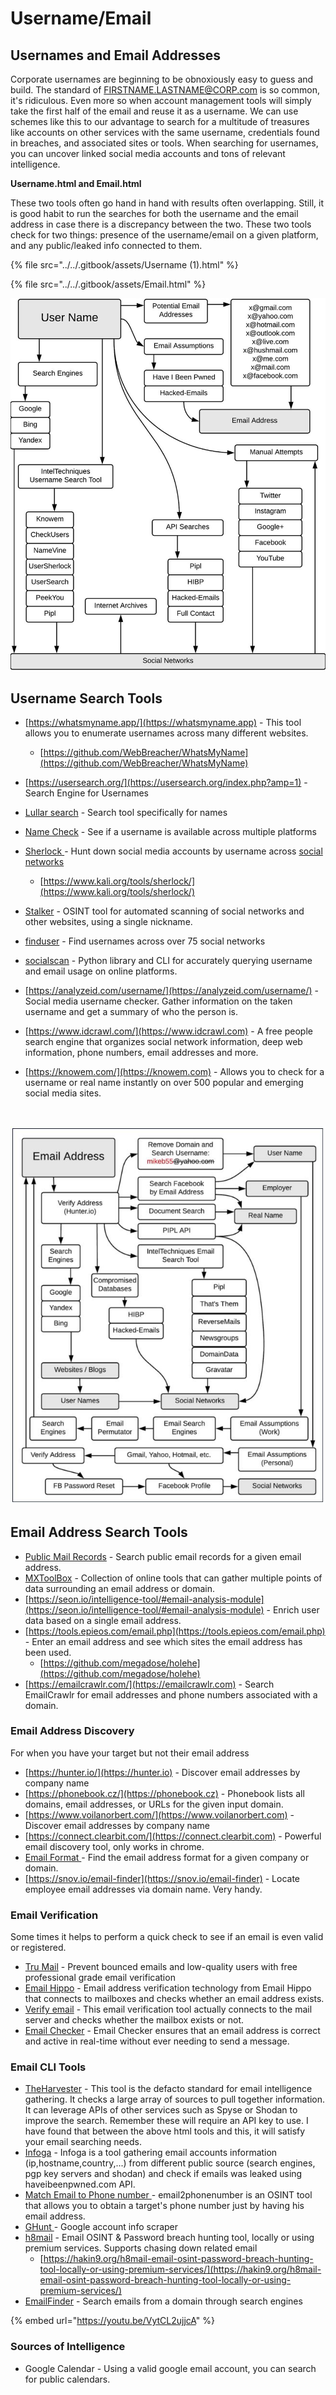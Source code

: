 # Username/Email

## Usernames and Email Addresses

Corporate usernames are beginning to be obnoxiously easy to guess and build. The standard of FIRSTNAME.LASTNAME@CORP.com is so common, it's ridiculous. Even more so when account management tools will simply take the first half of the email and reuse it as a username. We can use schemes like this to our advantage to search for a multitude of treasures like accounts on other services with the same username, credentials found in breaches, and associated sites or tools. When searching for usernames, you can uncover linked social media accounts and tons of relevant intelligence.

**Username.html and Email.html**

These two tools often go hand in hand with results often overlapping. Still, it is good habit to run the searches for both the username and the email address in case there is a discrepancy between the two. These two tools check for two things: presence of the username/email on a given platform, and any public/leaked info connected to them.

{% file src="../../.gitbook/assets/Username (1).html" %}

{% file src="../../.gitbook/assets/Email.html" %}

![](../../.gitbook/assets/proxy-image.png)

## **Username Search Tools**

* [https://whatsmyname.app/](https://whatsmyname.app) - This tool allows you to enumerate usernames across many different websites.
  * [https://github.com/WebBreacher/WhatsMyName](https://github.com/WebBreacher/WhatsMyName)
* [https://usersearch.org/](https://usersearch.org/index.php?amp=1) - Search Engine for Usernames
* [Lullar search](https://www.lullar.com) - Search tool specifically for names
* [Name Check](https://namechk.com) - See if a username is available across multiple platforms
* [Sherlock ](https://github.com/sherlock-project/sherlock)- Hunt down social media accounts by username across [social networks](https://github.com/sherlock-project/sherlock/blob/master/sites.md)
  * [https://www.kali.org/tools/sherlock/](https://www.kali.org/tools/sherlock/)
* [Stalker](https://gitlab.com/Pxmme/stalker) - OSINT tool for automated scanning of social networks and other websites, using a single nickname.
* [finduser](https://github.com/xHak9x/finduser) - Find usernames across over 75 social networks
* [socialscan](https://github.com/iojw/socialscan) - Python library and CLI for accurately querying username and email usage on online platforms.
* [https://analyzeid.com/username/](https://analyzeid.com/username/) - Social media username checker. Gather information on the taken username and get a summary of who the person is.
* [https://www.idcrawl.com/](https://www.idcrawl.com) - A free people search engine that organizes social network information, deep web information, phone numbers, email addresses and more.
*   [https://knowem.com/](https://knowem.com) - Allows you to check for a username or real name instantly on over 500 popular and emerging social media sites.

    ​

![](<../../.gitbook/assets/image (38).png>)

## **Email Address Search Tools**

* [Public Mail Records](https://publicemailrecords.com) - Search public email records for a given email address.
* [MXToolBox](https://mxtoolbox.com) - Collection of online tools that can gather multiple points of data surrounding an email address or domain.
* [https://seon.io/intelligence-tool/#email-analysis-module](https://seon.io/intelligence-tool/#email-analysis-module) - Enrich user data based on a single email address.
* [https://tools.epieos.com/email.php](https://tools.epieos.com/email.php) - Enter an email address and see which sites the email address has been used.&#x20;
  * [https://github.com/megadose/holehe](https://github.com/megadose/holehe)
* [https://emailcrawlr.com/](https://emailcrawlr.com) - Search EmailCrawlr for email addresses and phone numbers associated with a domain.

### Email Address Discovery

For when you have your target but not their email address

* [https://hunter.io/](https://hunter.io) - Discover email addresses by company name
* [https://phonebook.cz/](https://phonebook.cz) - Phonebook lists all domains, email addresses, or URLs for the given input domain.
* [https://www.voilanorbert.com/](https://www.voilanorbert.com) - Discover email addresses by company name
* [https://connect.clearbit.com/](https://connect.clearbit.com) - Powerful email discovery tool, only works in chrome.
* [Email Format ](https://www.email-format.com)- Find the email address format for a given company or domain.
* [https://snov.io/email-finder](https://snov.io/email-finder) - Locate employee email addresses via domain name. Very handy.

### **Email Verification**&#x20;

Some times it helps to perform a quick check to see if an email is even valid or registered.

* [Tru Mail](https://trumail.io) - Prevent bounced emails and low-quality users with free professional grade email verification
* [Email Hippo](https://tools.verifyemailaddress.io) - Email address verification technology from Email Hippo that connects to mailboxes and checks whether an email address exists.
* [Verify email](https://verify-email.org) - This email verification tool actually connects to the mail server and checks whether the mailbox exists or not.
* [Email Checker](https://www.emailchecker.com) - Email Checker ensures that an email address is correct and active in real-time without ever needing to send a message.

### **Email CLI Tools**

* [TheHarvester](https://github.com/laramies/theharvester) - This tool is the defacto standard for email intelligence gathering. It checks a large array of sources to pull together information. It can leverage APIs of other services such as Spyse or Shodan to improve the search. Remember these will require an API key to use. I have found that between the above html tools and this, it will satisfy your email searching needs.
* [Infoga](https://github.com/m4ll0k/Infoga) - Infoga is a tool gathering email accounts information (ip,hostname,country,...) from different public source (search engines, pgp key servers and shodan) and check if emails was leaked using haveibeenpwned.com API.
* [Match Email to Phone number ](https://github.com/martinvigo/email2phonenumber)- email2phonenumber is an OSINT tool that allows you to obtain a target's phone number just by having his email address.
* [GHunt ](https://github.com/mxrch/GHunt)- Google account info scraper
* [h8mail](https://github.com/khast3x/h8mail/) - Email OSINT & Password breach hunting tool, locally or using premium services. Supports chasing down related email
  * [https://hakin9.org/h8mail-email-osint-password-breach-hunting-tool-locally-or-using-premium-services/](https://hakin9.org/h8mail-email-osint-password-breach-hunting-tool-locally-or-using-premium-services/)
* [EmailFinder](https://github.com/Josue87/EmailFinder) - Search emails from a domain through search engines

{% embed url="https://youtu.be/VytCL2ujjcA" %}

### Sources of Intelligence&#x20;

* Google Calendar - Using a valid google email account, you can search for public calendars.
